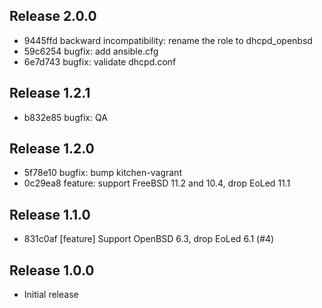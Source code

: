 ## Release 2.0.0

* 9445ffd backward incompatibility: rename the role to dhcpd_openbsd
* 59c6254 bugfix: add ansible.cfg
* 6e7d743 bugfix: validate dhcpd.conf

## Release 1.2.1

* b832e85 bugfix: QA

## Release 1.2.0

* 5f78e10 bugfix: bump kitchen-vagrant
* 0c29ea8 feature: support FreeBSD 11.2 and 10.4, drop EoLed 11.1

## Release 1.1.0

* 831c0af [feature] Support OpenBSD 6.3, drop EoLed 6.1 (#4)

## Release 1.0.0

* Initial release
